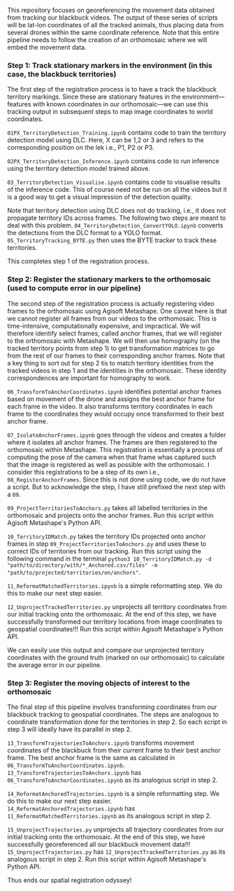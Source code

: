 This repository focuses on georeferencing the movement data obtained from tracking our blackbuck videos. The output of these series of scripts will be lat-lon coordinates of all the tracked animals, thus placing data from several drones within the same coordinate reference. Note that this entire pipeline needs to follow the creation of an orthomosaic where we will embed the movement data.


### Step 1: Track stationary markers in the environment (in this case, the blackbuck territories)

The first step of the registration process is to have a track the blackbuck territory markings. Since these are stationary features in the environment—features with known coordinates in our orthomosaic—we can use this tracking output in subsequent steps to map image coordinates to world coordinates.

`01PX_TerritoryDetection_Training.ipynb` contains code to train the territory detection model using DLC.
Here, X can be 1,2 or 3 and refers to the corresponding position on the lek i.e., P1, P2 or P3.

`02PX_TerritoryDetection_Inference.ipynb` contains code to run inference using the territory detection model trained above.

`03_TerritoryDetection_Visualise.ipynb` contains code to visualise results of the inference code. This of course need not be run on all the videos but it is a good way to get a visual impression of the detection quality.

Note that territory detection using DLC does not do tracking, i.e., it does not propagate territory IDs across frames. The following two steps are meant to deal with this problem. `04_TerritoryDetection_ConvertYOLO.ipynb` converts the detections from the DLC format to a YOLO format. `05_TerritoryTracking_BYTE.py` then uses the BYTE tracker to track these territories.

This completes step 1 of the registration process.


### Step 2: Register the stationary markers to the orthomosaic (used to compute error in our pipeline)

The second step of the registration process is actually registering video frames to the orthomosaic using Agisoft Metashape. One caveat here is that we cannot register all frames from our videos to the orthomosaic. This is time-intensive, computationally expensive, and impractical. We will therefore identify select frames, called anchor frames, that we will register to the orthomosaic with Metashape. We will then use homography (on the tracked territory points from step 1) to get transformation matrices to go from the rest of our frames to their corresponding anchor frames. Note that a key thing to sort out for step 2 tis to match territory identities from the tracked videos in step 1 and the identities in the orthomosaic. These identity correspondences are important for homography to work.

`06_TransformToAnchorCoordinates.ipynb` identifies potential anchor frames based on movement of the drone and assigns the best anchor frame for each frame in the video. It also transforms territory coordinates in each frame to the coordinates they would occupy once transformed to their best anchor frame.

`07_IsolateAnchorFrames.ipynb` goes through the videos and creates a folder where it isolates all anchor frames. The frames are then registered to the orthomosaic within Metashape. This registration is essentially a process of computing the pose of the camera when that frame whas captured such that the image is registered as well as possible with the orthomosaic. I consider this registrations to be a step of its own i.e., `08_RegisterAnchorFrames`. Since this is not done using code, we do not have a script. But to acknowledge the step, I have still prefixed the next step with a `09`.

`09_ProjectTerritoriesToAnchors.py` takes all labelled territories in the orthomosaic and projects onto the anchor frames. 
Run this script within Agisoft Metashape's Python API.

`10_TerritoryIDMatch.py` takes the territory IDs projected onto anchor frames in step `09_ProjectTerritoriesToAnchors.py` and uses these to correct IDs of territories from our tracking. 
Run this script using the following command in the terminal `python3 10_TerritoryIDMatch.py -d "path/to/directory/with/*_Anchored.csv/files" -m "path/to/projected/territories/on/anchors"`.

`11_ReformatMatchedTerritories.ipynb` is a simple reformatting step. We do this to make our next step easier.

`12_UnprojectTrackedTerritories.py` unprojects all territory coordinates from our initial tracking onto the orthomosaic. At the end of this step, we have successfully transformed our territory locations from image coordinates to geospatial coordinates!!!
Run this script within Agisoft Metashape's Python API.

We can easily use this output and compare our unprojected territory coordinates with the ground truth (marked on our orthomosaic) to calculate the average error in our pipeline.


### Step 3: Register the moving objects of interest to the orthomosaic

The final step of this pipeline involves transforming coordinates from our blackbuck tracking to geospatial coordinates. The steps are analogous to coordinate transformation done for the territories in step 2. So each script in step 3 will ideally have its parallel in step 2.

`13_TransformTrajectoriesToAnchors.ipynb` transforms movement coordinates of the blackbuck from their current frame to their best anchor frame. The best anchor frame is the same as calculated in `06_TransformToAnchorCoordinates.ipynb`. `13_TransformTrajectoriesToAnchors.ipynb` has `06_TransformToAnchorCoordinates.ipynb` as its analogous script in step 2.

`14_ReformatAnchoredTrajectories.ipynb` is a simple reformatting step. We do this to make our next step easier. `14_ReformatAnchoredTrajectories.ipynb` has `11_ReformatMatchedTerritories.ipynb` as its analogous script in step 2.

`15_UnprojectTrajectories.py` unprojects all trajectory coordinates from our initial tracking onto the orthomosaic. At the end of this step, we have successfully georeferenced all our blackbuck movement data!!! `15_UnprojectTrajectories.py` has `12_UnprojectTrackedTerritories.py` as its analogous script in step 2.
Run this script within Agisoft Metashape's Python API.

Thus ends our spatial registration odyssey!

